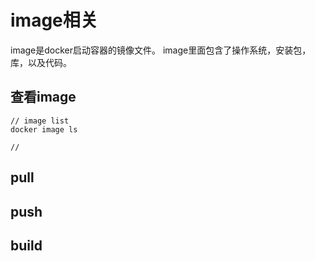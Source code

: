 # image相关

image是docker启动容器的镜像文件。
image里面包含了操作系统，安装包，库，以及代码。

## 查看image

```
// image list
docker image ls

// 
```

## pull

## push

## build
